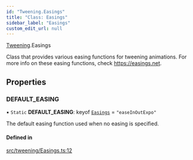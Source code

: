 ```yaml
---
id: "Tweening.Easings"
title: "Class: Easings"
sidebar_label: "Easings"
custom_edit_url: null
---
```


[Tweening](../namespaces/Tweening.md).Easings

Class that provides various easing functions for tweening animations.
For more info on these easing functions, check https://easings.net.

## Properties

### DEFAULT\_EASING

▪ `Static` **DEFAULT\_EASING**: keyof [`Easings`](Tweening.Easings.md) = `"easeInOutExpo"`

The default easing function used when no easing is specified.

#### Defined in

[src/tweening/Easings.ts:12](https://github.com/agargaro/three.ez/blob/ddf86ba/src/tweening/Easings.ts#L12)
